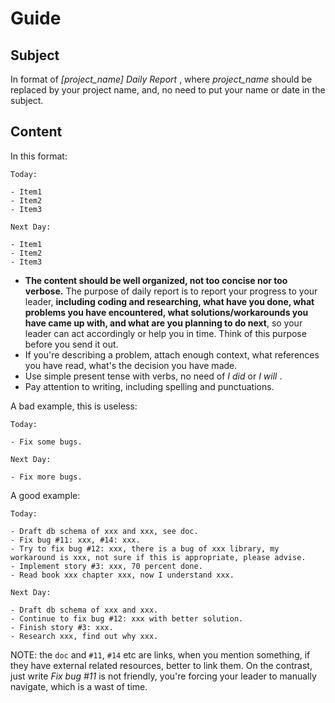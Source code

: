 # Guide

## Subject

In format of *[project_name] Daily Report* , where *project_name* should be replaced by your project name, and, no need to put your name or date in the subject.

## Content

In this format:

```
Today:

- Item1
- Item2
- Item3

Next Day:

- Item1
- Item2
- Item3
```

- **The content should be well organized, not too concise nor too verbose.** The purpose of daily report is to report your progress to your leader, **including coding and researching, what have you done, what problems you have encountered, what solutions/workarounds you have came up with, and what are you planning to do next**, so your leader can act accordingly or help you in time. Think of this purpose before you send it out.
- If you're describing a problem, attach enough context, what references you have read, what's the decision you have made.
- Use simple present tense with verbs, no need of *I did* or *I will* .
- Pay attention to writing, including spelling and punctuations.

A bad example, this is useless:

```
Today:

- Fix some bugs.

Next Day:

- Fix more bugs.
```

A good example:

```
Today:

- Draft db schema of xxx and xxx, see doc.
- Fix bug #11: xxx, #14: xxx.
- Try to fix bug #12: xxx, there is a bug of xxx library, my workaround is xxx, not sure if this is appropriate, please advise.
- Implement story #3: xxx, 70 percent done.
- Read book xxx chapter xxx, now I understand xxx.

Next Day:

- Draft db schema of xxx and xxx.
- Continue to fix bug #12: xxx with better solution.
- Finish story #3: xxx.
- Research xxx, find out why xxx.
```

NOTE: the `doc` and `#11`, `#14` etc are links, when you mention something, if they have external related resources, better to link them. On the contrast, just write *Fix bug #11* is not friendly, you're forcing your leader to manually navigate, which is a wast of time.
